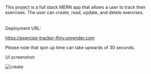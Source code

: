 This project is a full stack MERN app that allows a user to track their exercises. The user can create, read, update, and delete exercises.
\
\
\
Deployment URL:

https://exercise-tracker-lfmy.onrender.com

Please note that spin up time can take upwards of 30 seconds.

UI screenshot:

![create](https://github.com/emmanueposu/Exercise-Tracker/assets/102590682/ff8e13f7-a741-44bb-9676-036251ab2fea)
